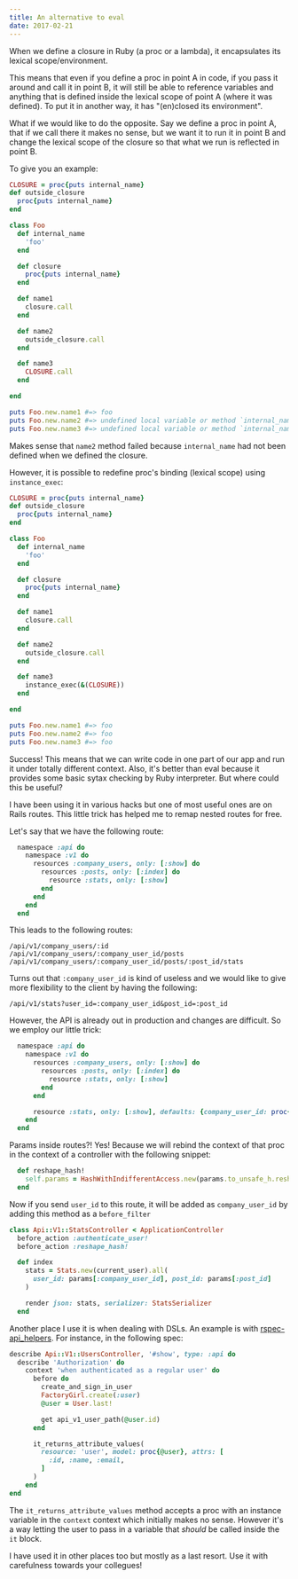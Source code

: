 ```yaml
---
title: An alternative to eval
date: 2017-02-21
---
```



When we define a closure in Ruby (a proc or a lambda), it encapsulates its lexical scope/environment.

This means that even if you define a proc in point A in code, if you pass it around and
call it in point B, it will still be able to reference variables and anything that is defined inside the lexical scope of point A (where it was defined). To put it in another way, it has "(en)closed its environment".

What if we would like to do the opposite. Say we define a proc in point A, that if we call there it makes no sense, but we want it to run it in point B and change the lexical scope of the closure so that what we run is reflected in point B.

To give you an example:

```ruby
CLOSURE = proc{puts internal_name}
def outside_closure
  proc{puts internal_name}
end

class Foo
  def internal_name
    'foo'
  end

  def closure
    proc{puts internal_name}
  end

  def name1
    closure.call
  end

  def name2
    outside_closure.call
  end

  def name3
    CLOSURE.call
  end

end

puts Foo.new.name1 #=> foo
puts Foo.new.name2 #=> undefined local variable or method `internal_name' for main:Object (NameError)
puts Foo.new.name3 #=> undefined local variable or method `internal_name' for main:Object (NameError)
```

Makes sense that `name2` method failed because `internal_name` had not been defined when we defined the closure.


However, it is possible to redefine proc's binding (lexical scope) using `instance_exec`:

```ruby
CLOSURE = proc{puts internal_name}
def outside_closure
  proc{puts internal_name}
end

class Foo
  def internal_name
    'foo'
  end

  def closure
    proc{puts internal_name}
  end

  def name1
    closure.call
  end

  def name2
    outside_closure.call
  end

  def name3
    instance_exec(&(CLOSURE))
  end

end

puts Foo.new.name1 #=> foo
puts Foo.new.name2 #=> foo
puts Foo.new.name3 #=> foo
```

Success! This means that we can write code in one part of our app and run it under totally different context. Also, it's better than eval because it provides some basic sytax checking by Ruby interpreter. But where could this be useful?

I have been using it in various hacks but one of most useful ones are on Rails routes. This little trick has helped me to remap nested routes for free.

Let's say that we have the following route:
```ruby
  namespace :api do
    namespace :v1 do
      resources :company_users, only: [:show] do
        resources :posts, only: [:index] do
          resource :stats, only: [:show]
        end
      end
    end
  end
```

This leads to the following routes:

```
/api/v1/company_users/:id
/api/v1/company_users/:company_user_id/posts
/api/v1/company_users/:company_user_id/posts/:post_id/stats
```

Turns out that `:company_user_id` is kind of useless and we would like to give more flexibility to the client by having the following:

```
/api/v1/stats?user_id=:company_user_id&post_id=:post_id
```

However, the API is already out in production and changes are difficult. So we employ our little trick:


```ruby
  namespace :api do
    namespace :v1 do
      resources :company_users, only: [:show] do
        resources :posts, only: [:index] do
          resource :stats, only: [:show]
        end
      end

      resource :stats, only: [:show], defaults: {company_user_id: proc{params[:company_id]}}
    end
  end
```

Params inside routes?! Yes! Because we will rebind the context of that proc in the context of a controller with the following snippet:
```ruby
  def reshape_hash!
    self.params = HashWithIndifferentAccess.new(params.to_unsafe_h.reshape(self))
  end
```

Now if you send `user_id` to this route, it will be added as `company_user_id`  by adding this method as a `before_filter`

```ruby
class Api::V1::StatsController < ApplicationController
  before_action :authenticate_user!
  before_action :reshape_hash!

  def index
    stats = Stats.new(current_user).all(
      user_id: params[:company_user_id], post_id: params[:post_id]
    )

    render json: stats, serializer: StatsSerializer
  end
```

Another place I use it is when dealing with DSLs. An example is with [rspec-api_helpers](https://github.com/kollegorna/rspec-api_helpers). For instance, in the following spec:

```ruby
describe Api::V1::UsersController, '#show', type: :api do
  describe 'Authorization' do
    context 'when authenticated as a regular user' do
      before do
        create_and_sign_in_user
        FactoryGirl.create(:user)
        @user = User.last!

        get api_v1_user_path(@user.id)
      end

      it_returns_attribute_values(
        resource: 'user', model: proc{@user}, attrs: [
          :id, :name, :email,
        ]
      )
    end
end
```

The `it_returns_attribute_values` method accepts a proc with an instance variable in the `context` context which initially makes no sense. However it's a way letting the user to pass in a variable that _should_ be called inside the `it` block.

I have used it in other places too but mostly as a last resort. Use it with carefulness towards your collegues!
